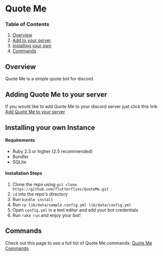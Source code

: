 # Quote Me

### Table of Contents
1. [Overview](#overview)
2. [Add to your server](#adding)
3. [Installing your own](#self)
4. [Commands](#commands)

## Overview
Quote Me is a simple quote bot for discord.

## Adding Quote Me to your server <a name="adding" />
If you would like to add Quote Me to your discord server just click this link: [Add Quote Me to your server](https://discordapp.com/oauth2/authorize?&client_id=403268142312456204&scope=bot&permissions=52224)

## Installing your own Instance <a name="self" />
#### Requirements
* Ruby 2.3 or higher (2.5 recommended)
* Bundler
* SQLite

#### Installation Steps
1. Clone the repo using `git clone https://github.com/flutterflies/QuoteMe.git`
2. `cd` into the repo's directory
3. Run `bundle install`
4. Run `cp lib/data/sample.config.yml lib/data/config.yml`
5. Open `config.yml` in a text editor and add your bot credentials
6. Run `rake run` and enjoy your bot!

## Commands <a name="commaands" />
Check out this page to see a full list of Quote Me commands:
[Quote Me Commands](https://github.com/flutterflies/QuoteMe/wiki/Commands)
